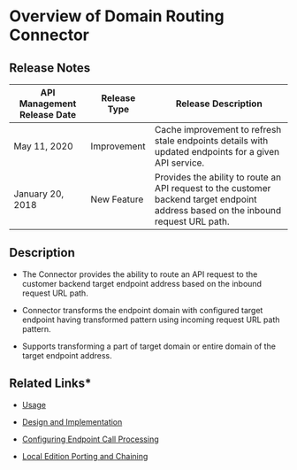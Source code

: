 ﻿---
sidebar_position: 1
---

# Overview of Domain Routing Connector

<head>
  <meta name="guidename" content="API Management"/>
  <meta name="context" content="GUID-019c113f-95d0-4b09-8ebd-da823d8e13c6"/>
</head>

## Release Notes

|**API Management Release Date** |**Release Type** |**Release Description** |
| --- | --- | --- |
|May 11, 2020 |Improvement |Cache improvement to refresh stale endpoints details with updated endpoints for a given API service. |
|January 20, 2018 |New Feature |Provides the ability to route an API request to the customer backend target endpoint address based on the inbound request URL path. |

## Description

- The Connector provides the ability to route an API request to the customer backend target endpoint address based on the inbound request URL path. 

- Connector transforms the endpoint domain with configured target endpoint having transformed pattern using incoming request URL path pattern.

- Supports transforming a part of target domain or entire domain of the target endpoint address. 

## Related Links*

- [Usage](Usage_3.md)

- [Design and Implementation](Design_and_implementation_17.md)

- [Configuring Endpoint Call Processing](Configuring_endpoint_call_processing.md)

- [Local Edition Porting and Chaining](../OIDCTokenAuthenticatorConnector/Porting_and_chaining.md)


